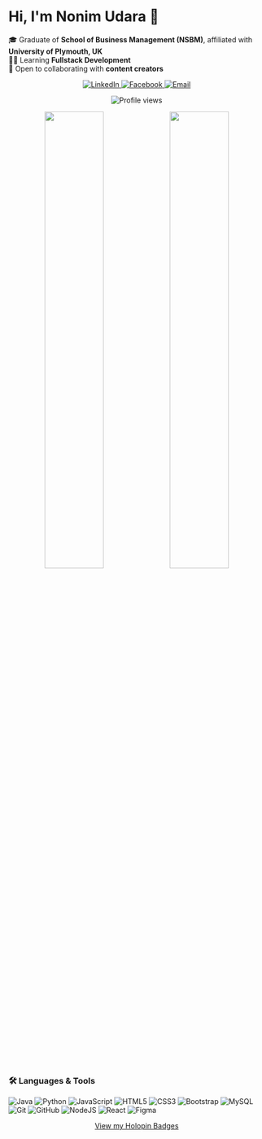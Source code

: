 # Hi, I'm Nonim Udara 👋

🎓 Graduate of **School of Business Management (NSBM)**, affiliated with **University of Plymouth, UK**  
👨‍💻 Learning **Fullstack Development**  
🤝 Open to collaborating with **content creators**  

<p align="center">
  <a href="https://www.linkedin.com/in/nonim-udara-30b71a222/">
    <img alt="LinkedIn" src="https://img.shields.io/badge/LinkedIn-Nonim%20-blue?style=for-the-badge&logo=linkedin"/>
  </a>
  <a href="https://www.facebook.com/nonim_udara/">
    <img alt="Facebook" src="https://img.shields.io/badge/Facebook-nonim_udara-blue?style=for-the-badge&logo=facebook"/>
  </a>
  <a href="mailto:nonimudara123@gmail.com">
    <img alt="Email" src="https://img.shields.io/badge/Email-nonimudara123@gmail.com-red?style=for-the-badge&logo=gmail"/>
  </a>
</p>

<p align="center">
  <img src="https://komarev.com/ghpvc/?username=Nonim-Udara&color=blue" alt="Profile views" />
</p>

<p align="center">
  <img src="https://github-readme-stats-one-bice.vercel.app/api?username=NonimUdara&show_icons=true&count_private=true&theme=vue&bg_color=ffffff&title_color=007acc&text_color=333333&icon_color=007acc&border_color=E0E0E0" width="48%" />
  <img src="https://github-readme-stats-one-bice.vercel.app/api/top-langs/?username=NonimUdara&layout=compact&theme=vue&bg_color=ffffff&title_color=007acc&text_color=333333&icon_color=007acc&border_color=E0E0E0" width="48%" />
</p>

### 🛠 Languages & Tools
<p>
  <img alt="Java" src="https://img.shields.io/badge/Java-%23ED8B00?style=for-the-badge&logo=java&logoColor=white"/>
  <img alt="Python" src="https://img.shields.io/badge/Python-%2314354C?style=for-the-badge&logo=python&logoColor=white"/>
  <img alt="JavaScript" src="https://img.shields.io/badge/JavaScript-%23323330?style=for-the-badge&logo=javascript&logoColor=%23F7DF1E"/>
  <img alt="HTML5" src="https://img.shields.io/badge/HTML5-%23E34F26?style=for-the-badge&logo=html5&logoColor=white"/>
  <img alt="CSS3" src="https://img.shields.io/badge/CSS3-%231572B6?style=for-the-badge&logo=css3&logoColor=white"/>
  <img alt="Bootstrap" src="https://img.shields.io/badge/Bootstrap-%23563D7C?style=for-the-badge&logo=bootstrap&logoColor=white"/>
  <img alt="MySQL" src="https://img.shields.io/badge/MySQL-%2300f?style=for-the-badge&logo=mysql&logoColor=white"/>
  <img alt="Git" src="https://img.shields.io/badge/Git-%23F05033?style=for-the-badge&logo=git&logoColor=white"/>
  <img alt="GitHub" src="https://img.shields.io/badge/GitHub-%23121011?style=for-the-badge&logo=github&logoColor=white"/>
  <img alt="NodeJS" src="https://img.shields.io/badge/Node.js-%2343853D?style=for-the-badge&logo=node.js&logoColor=white"/>
  <img alt="React" src="https://img.shields.io/badge/React-%2320232a?style=for-the-badge&logo=react&logoColor=%2361DAFB"/>
  <img alt="Figma" src="https://img.shields.io/badge/Figma-%23F24E1E?style=for-the-badge&logo=figma&logoColor=white"/>
</p>

<p align="center">
  <a href="https://holopin.io/@nonimudara" target="_blank">
    View my Holopin Badges
  </a>
</p>
